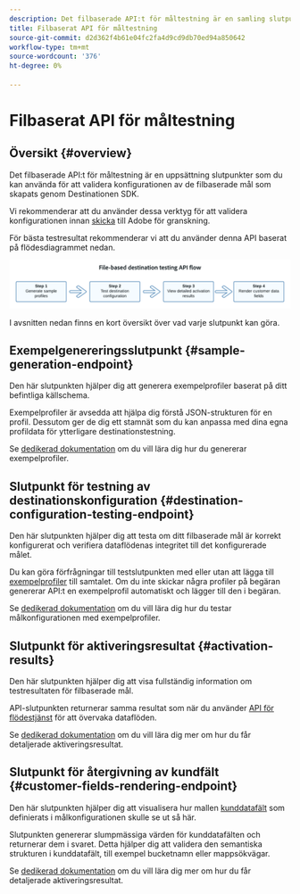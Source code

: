 ```yaml
---
description: Det filbaserade API:t för måltestning är en samling slutpunkter som du kan använda för att validera konfigurationen av de filbaserade mål som skapats genom Destinationen SDK.
title: Filbaserat API för måltestning
source-git-commit: d2d362f4b61e04fc2fa4d9cd9db70ed94a850642
workflow-type: tm+mt
source-wordcount: '376'
ht-degree: 0%

---
```



# Filbaserat API för måltestning

## Översikt {#overview}

Det filbaserade API:t för måltestning är en uppsättning slutpunkter som du kan använda för att validera konfigurationen av de filbaserade mål som skapats genom Destinationen SDK.

Vi rekommenderar att du använder dessa verktyg för att validera konfigurationen innan [skicka](submit-destination.md) till Adobe för granskning.

För bästa testresultat rekommenderar vi att du använder denna API baserat på flödesdiagrammet nedan.

![Diagram som visar det rekommenderade testflödet för destinationen](assets/file-based-testing-flow.png)

I avsnitten nedan finns en kort översikt över vad varje slutpunkt kan göra.

## Exempelgenereringsslutpunkt {#sample-generation-endpoint}

Den här slutpunkten hjälper dig att generera exempelprofiler baserat på ditt befintliga källschema.

Exempelprofiler är avsedda att hjälpa dig förstå JSON-strukturen för en profil. Dessutom ger de dig ett stamnät som du kan anpassa med dina egna profildata för ytterligare destinationstestning.

Se [dedikerad dokumentation](file-based-sample-profile-generation-api.md) om du vill lära dig hur du genererar exempelprofiler.

## Slutpunkt för testning av destinationskonfiguration {#destination-configuration-testing-endpoint}

Den här slutpunkten hjälper dig att testa om ditt filbaserade mål är korrekt konfigurerat och verifiera dataflödenas integritet till det konfigurerade målet.

Du kan göra förfrågningar till testslutpunkten med eller utan att lägga till [exempelprofiler](file-based-sample-profile-generation-api.md) till samtalet. Om du inte skickar några profiler på begäran genererar API:t en exempelprofil automatiskt och lägger till den i begäran.

Se [dedikerad dokumentation](file-based-destination-testing-api.md) om du vill lära dig hur du testar målkonfigurationen med exempelprofiler.

## Slutpunkt för aktiveringsresultat {#activation-results}

Den här slutpunkten hjälper dig att visa fullständig information om testresultaten för filbaserade mål.

API-slutpunkten returnerar samma resultat som när du använder [API för flödestjänst](../api/update-destination-dataflows.md) för att övervaka dataflöden.

Se [dedikerad dokumentation](file-based-destination-results-api.md) om du vill lära dig mer om hur du får detaljerade aktiveringsresultat.

## Slutpunkt för återgivning av kundfält {#customer-fields-rendering-endpoint}

Den här slutpunkten hjälper dig att visualisera hur mallen [kunddatafält](file-based-destination-configuration.md#customer-data-fields) som definierats i målkonfigurationen skulle se ut så här.

Slutpunkten genererar slumpmässiga värden för kunddatafälten och returnerar dem i svaret. Detta hjälper dig att validera den semantiska strukturen i kunddatafält, till exempel bucketnamn eller mappsökvägar.

Se [dedikerad dokumentation](file-based-render-template-api.md) om du vill lära dig mer om hur du får detaljerade aktiveringsresultat.